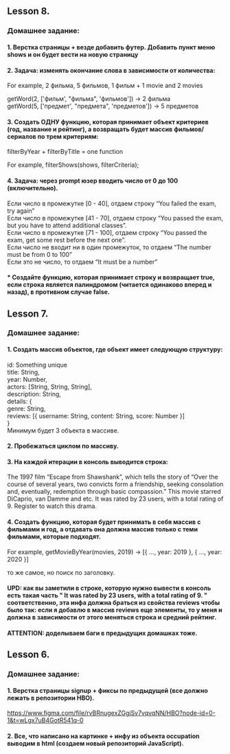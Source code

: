 ## Lesson 8.
### Домашнее задание:
#### 1. Верстка страницы + везде добавить футер. Добавить пункт меню shows и он будет вести на новую страницу
#### 2. Задача: изменять окончание слова в зависимости от количества:<br> 
For example, 2 фильма, 5 фильмов, 1 фильм + 1 movie and 2 movies<br>

getWord(2, ['фильм', "фильма", 'фильмов']) -> 2 фильма<br>
getWord(5, ['предмет', "предмета", 'предметов']) -> 5 предметов<br>

#### 3. Создать ОДНУ функцию, которая принимает объект критериев (год, название и рейтинг),  a возвращать будет массив фильмов/сериалов по трем критериям:<br>

filterByYear + filterByTitle = one function<br>

For example, filterShows(shows, filterCriteria);<br>

#### 4.  Задача: через prompt юзер вводить число от 0 до 100 (включительно).<br>
Если число в промежутке [0 - 40], отдаем строку “You failed the exam, try again”<br>
Если число в промежутке [41 - 70], отдаем строку “You passed the exam, but you have to attend additional classes”.<br>
Если число в промежутке [71 - 100], отдаем строку “You passed the exam, get some rest before the next one”.<br>
Если число не входит ни в один промежуток, то отдаем “The number must be from 0 to 100”<br>
Если это не число, то отдаем “It must be a number”<br>

#### * Создайте функцию, которая принимает строку и возвращает true, если строка является палиндромом (читается одинаково вперед и назад), в противном случае false.


## Lesson 7. 
### Домашнее задание:
#### 1. Создать массив объектов, где объект имеет следующую структуру: 
id: Something unique<br>
title: String,<br>
year: Number, <br>
actors: [String, String, String],<br>
description: String,<br>
details: {<br>
   genre: String,<br>
   reviews: [{ username: String, content: String, score: Number }]<br>
}<br>
Минимум будет 3 объекта в массиве.

#### 2. Пробежаться циклом по массиву. 
#### 3. На каждой итерации в консоль выводится строка:

The 1997 film “Escape from Shawshank”, which tells the story of “Over the course of several years, two convicts form a friendship, seeking consolation and, eventually,
redemption through basic compassion.” This movie starred DiCaprio, van Damme and etc. It was rated by 23 users, with a total rating of 9. Register to watch this drama.

#### 4. Создать функцию, которая будет принимать в себя массив с фильмами и год, а отдавать она должна массив только с теми фильмами, которые подходят.

  For example, getMovieByYear(movies, 2019) -> [{ …, year: 2019 }, { …, year: 2020 }]

  то же самое, но поиск по заголовку.
#### UPD: как вы заметили в строке, которую нужно вывести в консоль есть такая часть " It was rated by 23 users, with a total rating of 9. " соответственно, эта инфа должна браться из свойства reviews чтобы было так: если я добавлю в массив reviews еще элементы, то у меня и должна в зависимости от этого меняться строка и средний рейтинг.

#### ATTENTION: доделываем баги в предыдущих домашках тоже.


## Lesson 6. 
### Домашнее задание:
#### 1. Верстка страницы signup + фиксы по предыдущей (все должно лежать в репозитории HBO).
  https://www.figma.com/file/rvBRnugexZGgjSv7vqvqNN/HBO?node-id=0-1&t=wLgx7uB4GotR541q-0 
#### 2. Все, что написано на картинке + инфу из объекта occupation выводим в html (создаем новый репозиторий JavaScript).
